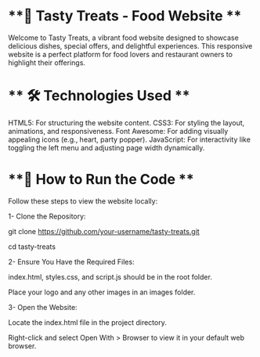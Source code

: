 # **🍴 Tasty Treats - Food Website **

Welcome to Tasty Treats, a vibrant food website designed to showcase delicious dishes, special offers, and delightful experiences. This responsive website is a perfect platform for food lovers and restaurant owners to highlight their offerings. 

# ** 🛠️ Technologies Used **

HTML5: For structuring the website content.
CSS3: For styling the layout, animations, and responsiveness.
Font Awesome: For adding visually appealing icons (e.g., heart, party popper).
JavaScript: For interactivity like toggling the left menu and adjusting page width dynamically.

# **🚀 How to Run the Code **

Follow these steps to view the website locally:

1- Clone the Repository:

git clone https://github.com/your-username/tasty-treats.git

cd tasty-treats

2- Ensure You Have the Required Files:

index.html, styles.css, and script.js should be in the root folder.

Place your logo and any other images in an images folder.

3- Open the Website:

Locate the index.html file in the project directory.

Right-click and select Open With > Browser to view it in your default web browser.
